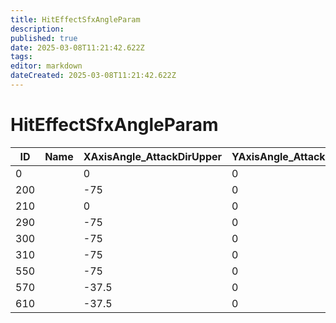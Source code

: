 ```yaml
---
title: HitEffectSfxAngleParam
description: 
published: true
date: 2025-03-08T11:21:42.622Z
tags: 
editor: markdown
dateCreated: 2025-03-08T11:21:42.622Z
---
```


# HitEffectSfxAngleParam
|ID |Name|XAxisAngle_AttackDirUpper|YAxisAngle_AttackDirUpper|ZAxisAngle_AttackDirUpper|XAxisAngle_AttackDirBottom|YAxisAngle_AttackDirBottom|ZAxisAngle_AttackDirBottom|XAxisAngle_AttackDirLeft|YAxisAngle_AttackDirLeft|ZAxisAngle_AttackDirLeft|XAxisAngle_AttackDirRight|YAxisAngle_AttackDirRight|ZAxisAngle_AttackDirRight|atkDirUpper|atkDirBottom|atkDirLeft|atkDirRight|reserve                                                                         |
|---|-|-----|-|-|----|-|-|-|----|--|-|-----|---|---|---|---|---|--------------------------------------------------------------------------------|
|0  | |0    |0|0|0   |0|0|0|0   |0 |0|0    |0  |-1 |-1 |-1 |-1 |[0&#124;0&#124;0&#124;0&#124;0&#124;0&#124;0&#124;0&#124;0&#124;0&#124;0&#124;0]|
200| |-75  |0|0|45  |0|0|0|65  |0 |0|-65  |0  |-1 |-1 |-1 |-1 |[0&#124;0&#124;0&#124;0&#124;0&#124;0&#124;0&#124;0&#124;0&#124;0&#124;0&#124;0]|
210| |0    |0|0|0   |0|0|0|0   |90|0|0    |-90|211|211|211|211|[0&#124;0&#124;0&#124;0&#124;0&#124;0&#124;0&#124;0&#124;0&#124;0&#124;0&#124;0]|
290| |-75  |0|0|45  |0|0|0|65  |0 |0|-65  |0  |-1 |-1 |-1 |-1 |[0&#124;0&#124;0&#124;0&#124;0&#124;0&#124;0&#124;0&#124;0&#124;0&#124;0&#124;0]|
300| |-75  |0|0|45  |0|0|0|65  |0 |0|-65  |0  |-1 |-1 |-1 |-1 |[0&#124;0&#124;0&#124;0&#124;0&#124;0&#124;0&#124;0&#124;0&#124;0&#124;0&#124;0]|
310| |-75  |0|0|45  |0|0|0|65  |0 |0|-65  |0  |-1 |-1 |-1 |-1 |[0&#124;0&#124;0&#124;0&#124;0&#124;0&#124;0&#124;0&#124;0&#124;0&#124;0&#124;0]|
550| |-75  |0|0|45  |0|0|0|65  |0 |0|-65  |0  |-1 |-1 |-1 |-1 |[0&#124;0&#124;0&#124;0&#124;0&#124;0&#124;0&#124;0&#124;0&#124;0&#124;0&#124;0]|
570| |-37.5|0|0|22.5|0|0|0|32.5|0 |0|-32.5|0  |-1 |-1 |-1 |-1 |[0&#124;0&#124;0&#124;0&#124;0&#124;0&#124;0&#124;0&#124;0&#124;0&#124;0&#124;0]|
610| |-37.5|0|0|22.5|0|0|0|32.5|0 |0|-32.5|0  |-1 |-1 |-1 |-1 |[0&#124;0&#124;0&#124;0&#124;0&#124;0&#124;0&#124;0&#124;0&#124;0&#124;0&#124;0]|
